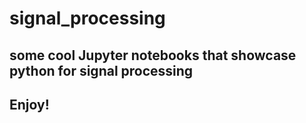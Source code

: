 # signal_processing

## some cool Jupyter notebooks that showcase python for signal processing
## Enjoy!
